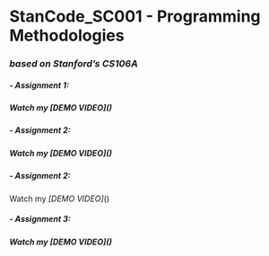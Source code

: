 # StanCode_SC001 - Programming Methodologies 
### *based on Stanford’s CS106A*

##### - Assignment 1: 


##### Watch my *[DEMO VIDEO]*()
##### - Assignment 2:


##### Watch my *[DEMO VIDEO]*()
##### - Assignment 2:


Watch my *[DEMO VIDEO]*()
##### - Assignment 3:


##### Watch my *[DEMO VIDEO]*()

